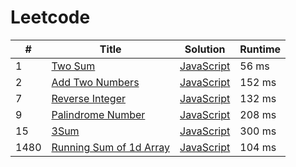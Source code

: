# Leetcode

| # | Title | Solution | Runtime |
|---| ----- | -------- | ------- |
|1|[ Two Sum](https://leetcode.com/problems/two-sum/)|[JavaScript](./solutions/1.%20Two%20SumJavaScript)|56 ms|
|2|[ Add Two Numbers](https://leetcode.com/problems/add-two-numbers/)|[JavaScript](./solutions/2.%20Add%20Two%20NumbersJavaScript)|152 ms|
|7|[ Reverse Integer](https://leetcode.com/problems/reverse-integer/)|[JavaScript](./solutions/7.%20Reverse%20IntegerJavaScript)|132 ms|
|9|[ Palindrome Number](https://leetcode.com/problems/palindrome-number/)|[JavaScript](./solutions/9.%20Palindrome%20NumberJavaScript)|208 ms|
|15|[ 3Sum](https://leetcode.com/problems/3sum/)|[JavaScript](./solutions/15.%203SumJavaScript)|300 ms|
|1480|[ Running Sum of 1d Array](https://leetcode.com/problems/running-sum-of-1d-array/)|[JavaScript](./solutions/1480.%20Running%20Sum%20of%201d%20ArrayJavaScript)|104 ms|
